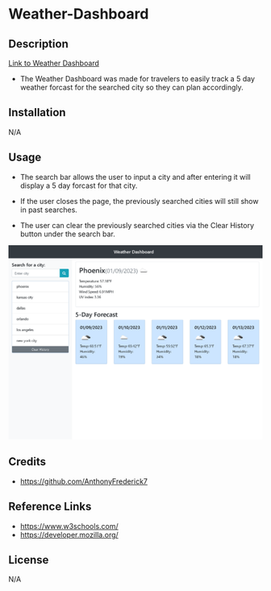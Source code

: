 # Weather-Dashboard

## Description

[Link to Weather Dashboard](https://anthonyfrederick7.github.io/Weather-Dashboard/)

  - The Weather Dashboard was made for travelers to easily track a 5 day weather forcast for the searched city so they can plan accordingly.

## Installation

N/A

## Usage

  - The search bar allows the user to input a city and after entering it will display a 5 day forcast for that city.

  - If the user closes the page, the previously searched cities will still show in past searches.

  - The user can clear the previously searched cities via the Clear History button under the search bar.

![Image of Weather Dashboard](./assets/Weather-Dashboard.png)

## Credits

  - https://github.com/AnthonyFrederick7

## Reference Links

  - https://www.w3schools.com/
  - https://developer.mozilla.org/

## License

N/A

